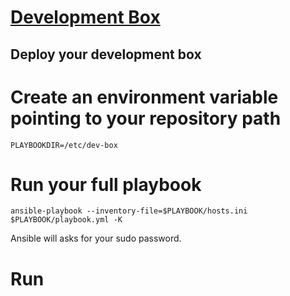 [Development Box](https://github.com/antonioribeiro/ansible)
============================================================


Deploy your development box
----------------------------------------------------------------------------------

# Create an environment variable pointing to your repository path
```
PLAYBOOKDIR=/etc/dev-box
```

# Run your full playbook

```
ansible-playbook --inventory-file=$PLAYBOOK/hosts.ini $PLAYBOOK/playbook.yml -K
```

Ansible will asks for your sudo password.

# Run 